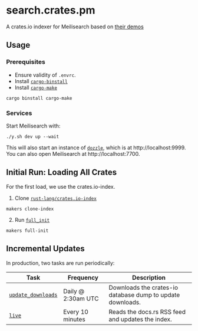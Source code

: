 # search.crates.pm
A crates.io indexer for Meilisearch based on [their demos](https://github.com/meilisearch/demos)

## Usage
### Prerequisites
- Ensure validity of `.envrc`.
- Install [`cargo-binstall`](https://github.com/cargo-bins/cargo-binstall#installation)
- Install [`cargo-make`](https://github.com/sagiegurari/cargo-make)

```console
cargo binstall cargo-make
```

### Services
Start Meilisearch with:

```console
./y.sh dev up --wait
```

This will also start an instance of [`dozzle`](https://github.com/amir20/dozzle), which is at http://localhost:9999.
You can also open Meilisearch at http://localhost:7700.

## Initial Run: Loading All Crates
For the first load, we use the crates.io-index.

1. Clone [`rust-lang/crates.io-index`](https://github.com/rust-lang/crates.io-index )

```console
makers clone-index
```

2. Run [`full_init`](./src/bin/full_init.rs)
```console
makers full-init
```

## Incremental Updates
In production, two tasks are run periodically:

|Task|Frequency|Description|
|---|---|---|
|[`update_downloads`](./src/bin/update_downloads.rs)|Daily @ 2:30am UTC|Downloads the crates-io database dump to update downloads.|
|[`live`](./src/bin/live.rs)|Every 10 minutes|Reads the docs.rs RSS feed and updates the index.|
